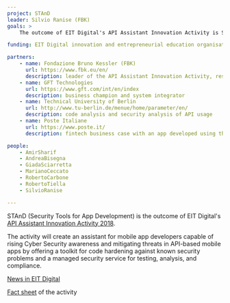 ```yaml
---
project: STAnD
leader: Silvio Ranise (FBK)
goals: >
    The outcome of EIT Digital's API Assistant Innovation Activity is STAnD. The Security Tools for App Development - STAnD - is a new plug-in that helps application programming interface (API) developers make their APIs secure. It does this by providing a managed security service capable of identifying potential vulnerabilities, together with a catalogue of code hardening techniques that help reduce their exploitation. While tools already exist to secure APIs, none has so far been available for ensuring their secure usage in application creation. 

funding: EIT Digital innovation and entrepreneurial education organisation under Internal Agreement Grant 2018 (ID project 18163)

partners:
    - name: Fondazione Bruno Kessler (FBK)
      url: https://www.fbk.eu/en/
      description: leader of the API Assistant Innovation Activity, responsible also for identity management within the project
    - name: GFT Technologies
      url: https://www.gft.com/int/en/index
      description: business champion and system integrator
    - name: Technical University of Berlin
      url: http://www.tu-berlin.de/menue/home/parameter/en/
      description: code analysis and security analysis of API usage
    - name: Poste Italiane
      url: https://www.poste.it/
      description: fintech business case with an app developed using the API Assistant

people:
    - AmirSharif
    - AndreaBisegna
    - GiadaSciarretta
    - MarianoCeccato
    - RobertoCarbone
    - RobertoTiella
    - SilvioRanise

---
```


STAnD (Security Tools for App Development) is the outcome of EIT Digital's [API Assistant Innovation Activity 2018](https://www.eitdigital.eu/innovation-entrepreneurship/digital-infrastructure/).

The activity will create an assistant for mobile app developers capable of rising Cyber Security awareness and mitigating threats in API-based mobile apps by offering a toolkit for code hardening against known security problems and a managed security service for testing, analysis, and compliance.

[News in EIT Digital](https://www.eitdigital.eu/newsroom/news/article/stand-stands-up-to-api-based-application-security-vulnerabilities/)

[Fact sheet](https://www.eitdigital.eu/fileadmin/files/2018/factsheets/digital-infrastructure/API-Assistant_FactSheet.pdf) of the activity